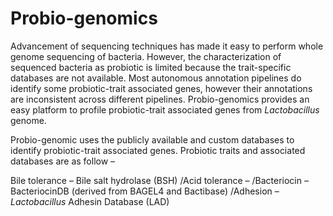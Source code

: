 # Probio-genomics

Advancement of sequencing techniques has made it easy to perform whole genome sequencing of bacteria. However, the characterization of sequenced bacteria as probiotic is limited because the trait-specific databases are not available. Most autonomous annotation pipelines do identify some probiotic-trait associated genes, however their annotations are inconsistent across different pipelines. Probio-genomics provides an easy platform to profile probiotic-trait associated genes from *Lactobacillus* genome.

Probio-genomic uses the publicly available and custom databases to identify probiotic-trait associated genes. Probiotic traits and associated databases are as follow –

Bile tolerance – Bile salt hydrolase (BSH)
/Acid tolerance – 
/Bacteriocin – BacteriocinDB (derived from BAGEL4 and Bactibase)
/Adhesion – *Lactobacillus* Adhesin Database (LAD)
